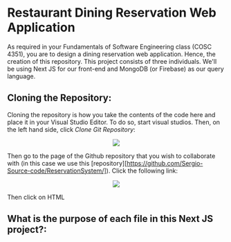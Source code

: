 # Restaurant Dining Reservation Web Application

As required in your Fundamentals of Software Engineering class (COSC 4351), you are to design a dining reservation web application. Hence, the creation of this repository. This project consists of three individuals. We'll be using Next JS for our front-end and MongoDB (or Firebase) as our query language. 

## Cloning the Repository:

Cloning the repository is how you take the contents of the code here and place it in your Visual Studio Editor. To do so, start visual studios. Then, on the left hand side, click *Clone Git Repository*:

<p align = "center">
  <kbd>
    <picture>
      <img src = "https://user-images.githubusercontent.com/78463059/192163325-6df6fdb6-1207-47f8-9c8b-52ae550ea42c.png" />
    </picture>
  </kbd>
</p>

Then go to the page of the Github repository that you wish to collaborate with (in this case we use this [repository][https://github.com/Sergio-Source-code/ReservationSystem/]). Click the following link:

<p align = "center">
  <kbd>
    <picture>
      <img src = "https://user-images.githubusercontent.com/78463059/192163494-92f4c850-b1e1-4ea7-a4a5-4b22d1e08e40.png" />
    </picture>
  </kbd>
</p>
  
Then click on HTML

## What is the purpose of each file in this Next JS project?:
